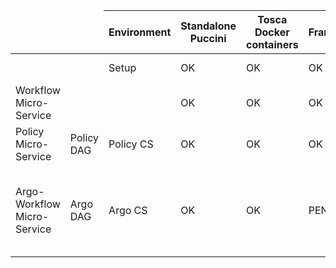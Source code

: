 <table>
  <thead>
    <tr>
	  <td></td>
	  <td></td>
      <th>Environment</th>
      <th>Standalone Puccini</th>
      <th>Tosca Docker containers</th>
      <th>Frankfurt</th>
	  <th colspan="2">Honolulu</th>
    </tr>
  </thead>
  <tbody>
    <tr>
	  <td></td>
	  <td></td>
      <td>Setup</td>
      <td>OK</td>
      <td>OK</td>
      <td>OK</td>
	  <td>Not Supported</td>
	  <td>Not Supported</td>
    </tr>
    <tr>
      <td>Workflow Micro-Service</td>
	  <td></td>
	  <td></td>
	  <td>OK</td>
	  <td>OK</td>
	  <td>OK</td>
	  <td>Not Supported</td>
	  <td>Not Supported</td>
    </tr>
    <tr>
      <td>Policy Micro-Service</td>
	  <td>Policy DAG</td>
	  <td>Policy CS</td>
	  <td>OK</td>
	  <td>OK</td>
	  <td>OK</td>
	  <td>Not Supported</td>
	  <td>Not Supported</td>
    </tr>
	<tr>
      <td>Argo-Workflow Micro-Service</td>
	  <td>Argo DAG</td>
	  <td>Argo CS</td>
	  <td>OK</td>
	  <td>OK</td>
	  <td>PENDING</td>
	  <td>Firewall model deployment issue with DAG based argo-template (Withoutreposure changes)</td>
	  <td>PENDING</td>
    </tr>
  </tbody>
</table>
